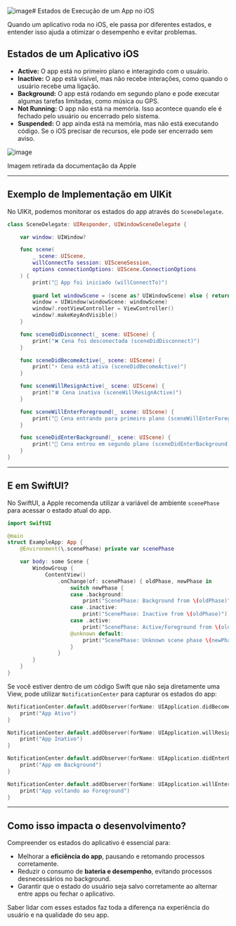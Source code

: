 ![image](https://github.com/user-attachments/assets/bd005ea4-02d7-4af8-93ea-6d6c669484f8)# Estados de Execução de um App no iOS

Quando um aplicativo roda no iOS, ele passa por diferentes estados, e entender isso ajuda a otimizar o desempenho e evitar problemas.

## Estados de um Aplicativo iOS

- **Active:** O app está no primeiro plano e interagindo com o usuário.
- **Inactive:** O app está visível, mas não recebe interações, como quando o usuário recebe uma ligação.
- **Background:** O app está rodando em segundo plano e pode executar algumas tarefas limitadas, como música ou GPS.
- **Not Running:** O app não está na memória. Isso acontece quando ele é fechado pelo usuário ou encerrado pelo sistema.
- **Suspended:** O app ainda está na memória, mas não está executando código. Se o iOS precisar de recursos, ele pode ser encerrado sem aviso.

![image](https://github.com/user-attachments/assets/63dbf63f-fa1a-4132-835a-1149174c107c)

Imagem retirada da documentação da Apple


---

## Exemplo de Implementação em UIKit

No UIKit, podemos monitorar os estados do app através do `SceneDelegate`.

```swift
class SceneDelegate: UIResponder, UIWindowSceneDelegate {

    var window: UIWindow?

    func scene(
        _ scene: UIScene,
        willConnectTo session: UISceneSession,
        options connectionOptions: UIScene.ConnectionOptions
    ) {
        print("📲 App foi iniciado (willConnectTo)")
        
        guard let windowScene = (scene as? UIWindowScene) else { return }
        window = UIWindow(windowScene: windowScene)
        window?.rootViewController = ViewController() 
        window?.makeKeyAndVisible()
    }

    func sceneDidDisconnect(_ scene: UIScene) {
        print("❌ Cena foi desconectada (sceneDidDisconnect)")
    }

    func sceneDidBecomeActive(_ scene: UIScene) {
        print("⚡ Cena está ativa (sceneDidBecomeActive)")
    }

    func sceneWillResignActive(_ scene: UIScene) {
        print("⏸️ Cena inativa (sceneWillResignActive)")
    }

    func sceneWillEnterForeground(_ scene: UIScene) {
        print("🔄 Cena entrando para primeiro plano (sceneWillEnterForeground)")
    }

    func sceneDidEnterBackground(_ scene: UIScene) {
        print("🌙 Cena entrou em segundo plano (sceneDidEnterBackground)")
    }
}
```

---

## E em SwiftUI?

No SwiftUI, a Apple recomenda utilizar a variável de ambiente `scenePhase` para acessar o estado atual do app.

```swift
import SwiftUI

@main
struct ExampleApp: App {
    @Environment(\.scenePhase) private var scenePhase

    var body: some Scene {
        WindowGroup {
            ContentView()
                .onChange(of: scenePhase) { oldPhase, newPhase in
                    switch newPhase {
                    case .background:
                        print("ScenePhase: Background from \(oldPhase)")
                    case .inactive:
                        print("ScenePhase: Inactive from \(oldPhase)")
                    case .active:
                        print("ScenePhase: Active/Foreground from \(oldPhase)")
                    @unknown default:
                        print("ScenePhase: Unknown scene phase \(newPhase) from \(oldPhase)")
                    }
                }
        }
    }
}
```

Se você estiver dentro de um código Swift que não seja diretamente uma View, pode utilizar `NotificationCenter` para capturar os estados do app:

```swift
NotificationCenter.default.addObserver(forName: UIApplication.didBecomeActiveNotification, object: nil, queue: .main) { _ in
    print("App Ativo")
}

NotificationCenter.default.addObserver(forName: UIApplication.willResignActiveNotification, object: nil, queue: .main) { _ in
    print("App Inativo")
}

NotificationCenter.default.addObserver(forName: UIApplication.didEnterBackgroundNotification, object: nil, queue: .main) { _ in
    print("App em Background")
}

NotificationCenter.default.addObserver(forName: UIApplication.willEnterForegroundNotification, object: nil, queue: .main) { _ in
    print("App voltando ao Foreground")
}
```

---

## Como isso impacta o desenvolvimento?

Compreender os estados do aplicativo é essencial para:

- Melhorar a **eficiência do app**, pausando e retomando processos corretamente.
- Reduzir o consumo de **bateria e desempenho**, evitando processos desnecessários no background.
- Garantir que o estado do usuário seja salvo corretamente ao alternar entre apps ou fechar o aplicativo.

Saber lidar com esses estados faz toda a diferença na experiência do usuário e na qualidade do seu app.
